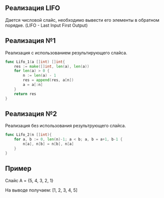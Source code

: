 ## Реализация LIFO

Дается числовой слайс, необходимо вывести его элементы в обратном порядке. (LIFO - Last Input First Output)

## Реализация №1
Реализация с использованием результирующего слайса. 

```go
func Lifo_1(a []int) []int{
    res := make([]int, len(a), len(a))
    for len(a) > 0 {
        n := len(a) - 1
        res = append(res, a[n])
        a = a[:n]
    }
    return res
}
```

## Реализация №2
Реализация без использования результрующего слайса. 

```go
func Lifo_2(n []int){
    for a, b := 0, len(n)-1; a < b; a, b = a+1, b-1 {
        n[a], n[b] = n[b], n[a]
    }
}
```

## Пример

Слайс A = {5, 4, 3, 2, 1}

На выводе получаем: [1, 2, 3, 4, 5]
